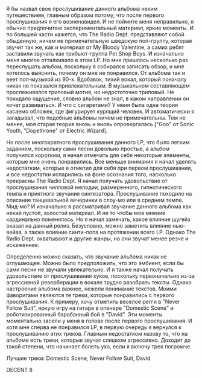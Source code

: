 Я бы назвал свое прослушивание данного альбома неким путешествием, главным образом потому, что после первого прослушивания я его возненавидел. И не поймите меня неправильно, я обычно предпочитаю экспериментальный материал, яркие моменты. И по большей части кажется, что The Radio Dept. представляют собой обыденную, ничем не примечательную шведскую поп-группу, которая звучит так же, как и материал от My Bloody Valentine, а самих ребят заставили звучать как трибьют-группа Pet Shop Boys. И изначально меня многое отталкивало в этом LP. Но мне пришлось несколько раз переслушать альбом, поскольку я собирался записать обзор, и мне хотелось выяснить, почему он мне не понравился. От альбома так и веет поп-музыкой из 90-х. Вдобавок, тихий вокал, который поначалу никак не показался привлекательным. В музыкальном составляющем прослеживался триповый мотив, но недостаточно триповый. Не покидало ощущение, словно альбом не знал, в каком направлении он хочет развиваться. И что с сигаретами? У меня была одна теория касаемо обложек, где фигурирует курящий человек. И автоматически я загадывал, что подобные альбомы ничем не примечательны. Тем не менее, моя старая теория вновь и вновь опровергалась ["Goo" от Sonic Youth, "Dopethrone" от Electric Wizard].

Но после многократного прослушивания данного LP, что было легким заданием, поскольку сами песни довольно простые, а альбом получился коротким, я начал отмечать для себя некоторые элементы, которые мне очень понравились. Все меньше внимания я начал уделять недостаткам, которые я отметил для себя при первом прослушивании, и все недостатки испарились на фоне осознания того, насколько прекрасны The Radio Dept. Я начал получать удовольствие от прослушивания чилловой мелодии, размеренного, гипнотического темпа и приятного звучания синтезатора. Прослушивание походило на описание танцевальной вечеринки в слоу-мо или в среднем темпе. Мид-мо? И изначально я рассматривал звучание данного альбома как некий пустой, холостой материал. И не то чтобы мое мнение кардинально поменялось. Но я начал замечать, какое влияние шугейз оказал на данный релиз. Безусловно, можно заметить влияние нью-вейва, а также влияние синти-попа на протяжении всего LP. Однако The Radio Dept. охватывают и другие жанры, но они звучат менее резче и искаженнее.

Определенно можно сказать, что звучание альбома никак не оглушающее. Можно было предположить, что это эмбиент, если бы сами песни не звучали увлекательно. И я также начал получать удовольствие от прослушивания хуков, поскольку первоначально из-за агрессивной реверберации в вокале трудно разобрать тексты. Однако настроение альбома важнее, нежели понимание текстов. Моими фаворитами являются те треки, которые понравились с первого прослушивания. К примеру, хочу отметить веселое регги в "Never Follow Suit", яркую игру на гитаре в опенере "Domestic Scene" и роботизированный барабанный бой в "David". Эти моменты моментально засели у меня в голове после первого прослушивания. И хотя мне сперва не понравился LP, в первую очередь я вернулся к прослушиванию этих треков. Главным недостатком назову то, что на альбоме есть треки, которые звучат слишком агрессивно. Доходит до такой степени, что начинает болеть ухо, если я включу трек погромче.

Лучшие треки: Domestic Scene, Never Follow Suit, David

DECENT 8
